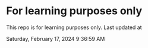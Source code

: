 # For learning purposes only
This repo is for learning purposes only.
Last updated at

Saturday, February 17, 2024 9:36:59 AM

